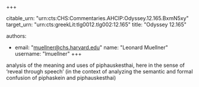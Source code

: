 +++


citable_urn: "urn:cts:CHS:Commentaries.AHCIP:Odyssey.12.165.BxmN5xy"
target_urn: "urn:cts:greekLit:tlg0012.tlg002:12.165"
title: "Odyssey 12.165"

authors:
- email: "muellner@chs.harvard.edu"
  name: "Leonard Muellner"
  username: "lmuellner"
+++

<p>analysis of the meaning and uses of piphauskesthai, here in the sense of ‘reveal through speech’ (in the context of analyzing the semantic and formal confusion of piphaskein and piphauskesthai)</p>